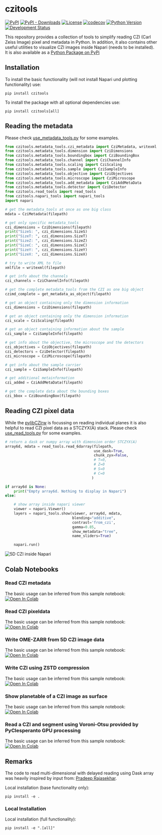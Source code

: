 # czitools

[![PyPI](https://img.shields.io/pypi/v/czitools.svg?color=green)](https://pypi.org/project/czitools)
[![PyPI - Downloads](https://img.shields.io/pypi/dm/czitools)](https://pypistats.org/packages/czitools)
[![License](https://img.shields.io/pypi/l/czitools.svg?color=green)](https://github.com/sebi06/czitools/raw/master/LICENSE)
[![codecov](https://codecov.io/gh/sebi06f/czitools/branch/master/graph/badge.svg)](https://codecov.io/sebi06/czitools)
[![Python Version](https://img.shields.io/pypi/pyversions/czitools.svg?color=green)](https://python.org)
[![Development Status](https://img.shields.io/pypi/status/czitools.svg)](https://en.wikipedia.org/wiki/Software_release_life_cycle#Alpha)

This repository provides a collection of tools to simplify reading CZI (Carl Zeiss Image) pixel and metadata in Python. In addition, it also contains other useful utilities to visualize CZI images inside Napari (needs to be installed). It is also available as a [Python Package on PyPi](https://pypi.org/project/czitools/)

## Installation

To install the basic functionality (will not install Napari und plotting functionality) use:

```text
pip install czitools
```

To install the package with all optional dependencies use:

```text
pip install czitools[all]
```

## Reading the metadata

Please check [use_metadata_tools.py](https://github.com/sebi06/czitools/blob/main/demo/scripts/use_metadata_tools.py) for some examples.

```python
from czitools.metadata_tools.czi_metadata import CziMetadata, writexml
from czitools.metadata_tools.dimension import CziDimensions
from czitools.metadata_tools.boundingbox import CziBoundingBox
from czitools.metadata_tools.channel import CziChannelInfo
from czitools.metadata_tools.scaling import CziScaling
from czitools.metadata_tools.sample import CziSampleInfo
from czitools.metadata_tools.objective import CziObjectives
from czitools.metadata_tools.microscope import CziMicroscope
from czitools.metadata_tools.add_metadata import CziAddMetaData
from czitools.metadata_tools.detector import CziDetector
from czitools.read_tools import read_tools
from czitools.napari_tools import napari_tools
import napari

# get the metadata_tools at once as one big class
mdata = CziMetadata(filepath)

# get only specific metadata_tools
czi_dimensions = CziDimensions(filepath)
print("SizeS: ", czi_dimensions.SizeS)
print("SizeT: ", czi_dimensions.SizeT)
print("SizeZ: ", czi_dimensions.SizeZ)
print("SizeC: ", czi_dimensions.SizeC)
print("SizeY: ", czi_dimensions.SizeY)
print("SizeX: ", czi_dimensions.SizeX)

# try to write XML to file
xmlfile = writexml(filepath)

# get info about the channels
czi_channels = CziChannelInfo(filepath)

# get the complete metadata_tools from the CZI as one big object
czimd_complete = get_metadata_as_object(filepath)

# get an object containing only the dimension information
czi_dimensions = CziDimensions(filepath)

# get an object containing only the dimension information
czi_scale = CziScaling(filepath)

# get an object containing information about the sample
czi_sample = CziSampleInfo(filepath)

# get info about the objective, the microscope and the detectors
czi_objectives = CziObjectives(filepath)
czi_detectors = CziDetector(filepath)
czi_microscope = CziMicroscope(filepath)

# get info about the sample carrier
czi_sample = CziSampleInfo(filepath)

# get additional metainformation
czi_addmd = CziAddMetaData(filepath)

# get the complete data about the bounding boxes
czi_bbox = CziBoundingBox(filepath)
```

## Reading CZI pixel data

While the [pylibCZIrw](https://pypi.org/project/pylibCZIrw/) is focussing on reading individual planes it is also helpful to read CZI pixel data as a STCZYX(A) stack. Please check [use_read_tools.py](https://github.com/sebi06/czitools/blob/main/demo/scripts/use_read_tools.py) for some examples.

```python
# return a dask or numpy array with dimension order STCZYX(A)
array6d, mdata = read_tools.read_6darray(filepath,
                                         use_dask=True,
                                         chunk_zyx=False,
                                         # T=0,
                                         # Z=0
                                         # S=0
                                         # C=0
                                        )

if array6d is None:
    print("Empty array6d. Nothing to display in Napari")
else:

    # show array inside napari viewer
    viewer = napari.Viewer()
    layers = napari_tools.show(viewer, array6d, mdata,
                               blending="additive",
                               contrast='from_czi',
                               gamma=0.85,
                               show_metadata="tree",
                               name_sliders=True)

    napari.run()
```

![5D CZI inside Napari](https://github.com/sebi06/czitools/raw/main/images/czi_napari1.png)

## Colab Notebooks

### Read CZI metadata

The basic usage can be inferred from this sample notebook:&nbsp;
[![Open In Colab](https://colab.research.google.com/assets/colab-badge.svg)](https://colab.research.google.com/github/sebi06/czitools/blob/main/demo/notebooks/read_czi_metadata.ipynb)

### Read CZI pixeldata

The basic usage can be inferred from this sample notebook:&nbsp;
[![Open In Colab](https://colab.research.google.com/assets/colab-badge.svg)](https://colab.research.google.com/github/sebi06/czitools/blob/main/demo/notebooks/read_czi_pixeldata.ipynb)

### Write OME-ZARR from 5D CZI image data

The basic usage can be inferred from this sample notebook:&nbsp;
[![Open In Colab](https://colab.research.google.com/assets/colab-badge.svg)](https://colab.research.google.com/github/sebi06/czitools/blob/main/demo/notebooks/omezarr_from_czi_5d.ipynb)


### Write CZI using ZSTD compression

The basic usage can be inferred from this sample notebook:&nbsp;
[![Open In Colab](https://colab.research.google.com/assets/colab-badge.svg)](https://colab.research.google.com/github/sebi06/czitools/blob/main/demo/notebooks/save_with_ZSTD_compression.ipynb)

### Show planetable of a CZI image as surface

The basic usage can be inferred from this sample notebook:&nbsp;
[![Open In Colab](https://colab.research.google.com/assets/colab-badge.svg)](https://colab.research.google.com/github/sebi06/czitools/blob/main/demo/notebooks/show_czi_surface.ipynb)

### Read a CZI and segment using Voroni-Otsu provided by PyClesperanto GPU processing

The basic usage can be inferred from this sample notebook:&nbsp;
[![Open In Colab](https://colab.research.google.com/assets/colab-badge.svg)](https://colab.research.google.com/github/sebi06/czitools/blob/main/demo/notebooks/read_czi_segment_voroni_otsu.ipynb)

## Remarks

The code to read multi-dimensional with delayed reading using Dask array was heavily inspired by input from: [Pradeep Rajasekhar](https://github.com/pr4deepr).

Local installation (base functionality only):

```text
pip install -e .
```

### Local Installation

Local installation (full functionality):

```text
pip install -e ".[all]"
```
